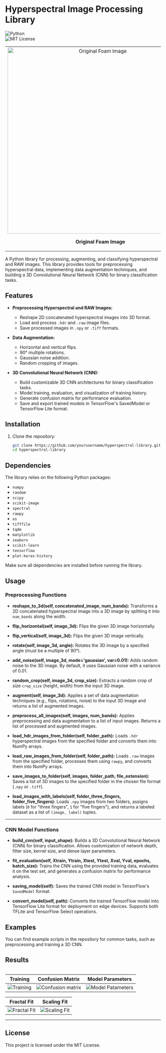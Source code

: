 # Hyperspectral Image Processing Library

![Python](https://img.shields.io/badge/python-3.8%2B-blue)  
![MIT License](https://img.shields.io/badge/license-MIT-green)

<table>
<tr>
    <td align="center">
        <img src="https://raw.githubusercontent.com/fravij99/Hyperspectral_classificator/master/images/hyperspectral_agricolture.png" width="600" alt="Original Foam Image">
        <p><strong>Original Foam Image</strong></p>
    </td>
<table>

A Python library for processing, augmenting, and classifying hyperspectral and RAW images. This library provides tools for preprocessing hyperspectral data, implementing data augmentation techniques, and building a 3D Convolutional Neural Network (CNN) for binary classification tasks.

## Features

- **Preprocessing Hyperspectral and RAW Images:**
  - Reshape 2D concatenated hyperspectral images into 3D format.
  - Load and process `.hdr` and `.raw` image files.
  - Save processed images in `.npy` or `.tiff` formats.

- **Data Augmentation:**
  - Horizontal and vertical flips.
  - 90° multiple rotations.
  - Gaussian noise addition.
  - Random cropping of images.

- **3D Convolutional Neural Network (CNN):**
  - Build customizable 3D CNN architectures for binary classification tasks.
  - Model training, evaluation, and visualization of training history.
  - Generate confusion matrix for performance evaluation.
  - Save and export trained models in TensorFlow's SavedModel or TensorFlow Lite format.

## Installation

1. Clone the repository:
   ```bash
   git clone https://github.com/yourusername/hyperspectral-library.git
   cd hyperspectral-library

## Dependencies
The library relies on the following Python packages:

- `numpy`
- `random`
- `scipy`
- `scikit-image`
- `spectral`
- `rawpy`
- `os`
- `tifffile`
- `tqdm`
- `matplotlib`
- `seaborn`
- `scikit-learn`
- `tensorflow`
- `plot-keras-history`

Make sure all dependencies are installed before running the library.

## Usage

### Preprocessing Functions

- **reshape_to_3d(self, concatenated_image, num_bands):** 
  Transforms a 2D concatenated hyperspectral image into a 3D image by splitting it into `num_bands` along the width.

- **flip_horizontal(self, image_3d):** Flips the given 3D image horizontally.

- **flip_vertical(self, image_3d):**  Flips the given 3D image vertically.

- **rotate(self, image_3d, angle):**    Rotates the 3D image by a specified angle (must be a multiple of 90°).

- **add_noise(self, image_3d, mode='gaussian', var=0.01):**    Adds random noise to the 3D image. By default, it uses Gaussian noise with a variance of 0.01.

- **random_crop(self, image_3d, crop_size):**    Extracts a random crop of size `crop_size` (height, width) from the input 3D image.

- **augment(self, image_3d):**    Applies a set of data augmentation techniques (e.g., flips, rotations, noise) to the input 3D image and returns a list of augmented images.

- **preprocess_all_images(self, images, num_bands):**    Applies preprocessing and data augmentation to a list of input images. Returns a list of processed and augmented images.

- **load_hdr_images_from_folder(self, folder_path):**    Loads `.hdr` hyperspectral images from the specified folder and converts them into NumPy arrays.

- **load_raw_images_from_folder(self, folder_path):**    Loads `.raw` images from the specified folder, processes them using `rawpy`, and converts them into NumPy arrays.

- **save_images_to_folder(self, images, folder_path, file_extension):**   Saves a list of 3D images to the specified folder in the chosen file format (`.npy` or `.tiff`).

- **load_images_with_labels(self, folder_three_fingers, folder_five_fingers):**    Loads `.npy` images from two folders, assigns labels (`0` for "three fingers", `1` for "five fingers"), and returns a labeled dataset as a list of `(image, label)` tuples.

---

### CNN Model Functions

- **build_cnn(self, input_shape):**    Builds a 3D Convolutional Neural Network (CNN) for binary classification. Allows customization of network depth, filter size, kernel size, and dense layer parameters.

- **fit_evaluation(self, Xtrain, Ytrain, Xtest, Ytest, Xval, Yval, epochs, batch_size):**    Trains the CNN using the provided training data, evaluates it on the test set, and generates a confusion matrix for performance analysis.

- **saving_model(self):**    Saves the trained CNN model in TensorFlow's `SavedModel` format.

- **convert_model(self, path):**   Converts the trained TensorFlow model into TensorFlow Lite format for deployment on edge devices. Supports both TFLite and TensorFlow Select operations.

## Examples
You can find example scripts in the repository for common tasks, such as preprocessing and training a 3D CNN.

## Results 

| **Training** | **Confusion Matrix** | **Model Parameters** | 
|-------------------|----------------------------------------------|-------------------------------|
![Training](https://raw.githubusercontent.com/fravij99/Hyperspectral_classificator/master/images/training_apple.png) | ![Confusion matrix](https://raw.githubusercontent.com/fravij99/Hyperspectral_classificator/master/images/confusion_apple.png) | ![Model Patameters](https://raw.githubusercontent.com/fravij99/Hyperspectral_classificator/master/images/conv3d_params.png) | 

|**Fractal Fit** | **Scaling Fit** |
|-----------------------------------|-------------------------------------------------------------|
|![Fractal Fit](https://raw.githubusercontent.com/fravij99/Hyperspectral_classificator/master/images/good_apple_test.png) | ![Scaling Fit](https://raw.githubusercontent.com/fravij99/Hyperspectral_classificator/master/images/apple_rotten_test.png) |

---

## License
This project is licensed under the MIT License.

